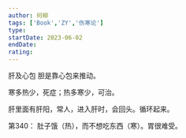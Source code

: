 ```yaml
---
author: 何柳
tags: ['Book','ZY','伤寒论']
type: 
startDate: 2023-06-02
endDate:
rating: 
---
```


肝及心包 
胆是靠心包来推动。

寒多热少，死症；热多寒少，可治。

肝里面有肝阳，常人，进入肝时，会回头。循环起来。


第340： 
	肚子饿（热），而不想吃东西（寒）。胃很难受。